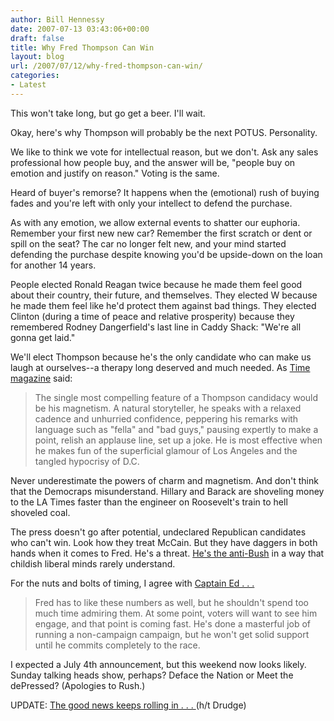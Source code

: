 ```yaml
---
author: Bill Hennessy
date: 2007-07-13 03:43:06+00:00
draft: false
title: Why Fred Thompson Can Win
layout: blog
url: /2007/07/12/why-fred-thompson-can-win/
categories:
- Latest
---
```


This won't take long, but go get a beer.  I'll wait.

Okay, here's why Thompson will probably be the next POTUS.  Personality.

We like to think we vote for intellectual reason, but we don't.  Ask any sales professional how people buy, and the answer will be, "people buy on emotion and justify on reason."  Voting is the same.

Heard of buyer's remorse?  It happens when the (emotional) rush of buying fades and you're left with only your intellect to defend the purchase.

As with any emotion, we allow external events to shatter our euphoria.  Remember your first new new car?  Remember the first scratch or dent or spill on the seat?  The car no longer felt new, and your mind started defending the purchase despite knowing you'd be upside-down on the loan for another 14 years.

People elected Ronald Reagan twice because he made them feel good about their country, their future, and themselves.  They elected W because he made them feel like he'd protect them against bad things.  They elected Clinton (during a time of peace and relative prosperity) because they remembered Rodney Dangerfield's last line in Caddy Shack:  "We're all gonna get laid."

We'll elect Thompson because he's the only candidate who can make us laugh at ourselves--a therapy long deserved and much needed.  As [Time magazine](https://www.time.com/time/nation/article/0,8599,1624881,00.html) said:





> The single most compelling feature of a Thompson candidacy would be his magnetism. A natural storyteller, he speaks with a relaxed cadence and unhurried confidence, peppering his remarks with language such as "fella" and "bad guys," pausing expertly to make a point, relish an applause line, set up a joke. He is most effective when he makes fun of the superficial glamour of Los Angeles and the tangled hypocrisy of D.C.



Never underestimate the powers of charm and magnetism.  And don't think that the Democraps misunderstand.  Hillary and Barack are shoveling money to the LA Times faster than the engineer on Roosevelt's train to hell shoveled coal.

The press doesn't go after potential, undeclared Republican candidates who can't win.  Look how they treat McCain.  But they have daggers in both hands when it comes to Fred.  He's a threat.  [He's the anti-Bush](https://www.townhall.com/columnists/BruceBartlett/2007/07/03/who_is_the_anti-bush) in a way that childish liberal minds rarely understand.

For the nuts and bolts of timing, I agree with [Captain Ed . . .](https://www.captainsquartersblog.com/mt/archives/010504.php)




> Fred has to like these numbers as well, but he shouldn't spend too much time admiring them. At some point, voters will want to see him engage, and that point is coming fast. He's done a masterful job of running a non-campaign campaign, but he won't get solid support until he commits completely to the race.



I expected a July 4th announcement, but this weekend now looks likely.  Sunday talking heads show, perhaps?  Deface the Nation or Meet the dePressed?  (Apologies to Rush.)

UPDATE:
[The good news keeps rolling in . . . ](https://wcbstv.com/topstories/local_story_193151822.html)(h/t Drudge)
